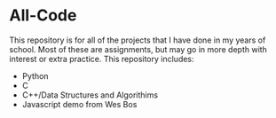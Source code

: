 # All-Code
This repository is for all of the projects that I have done in my years of school. Most of these are assignments, but may 
go in more depth with interest or extra practice. This repository includes:
* Python
* C
* C++/Data Structures and Algorithims
* Javascript demo from Wes Bos
